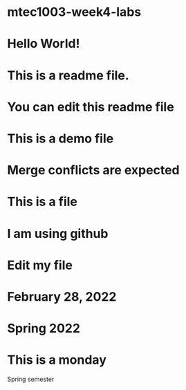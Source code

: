 # mtec1003-week4-labs
# Hello World!
# This is a readme file.
# You can edit this readme file
# This is a demo file
# Merge conflicts are expected
# This is a file
# I am using github
# Edit my file
# February 28, 2022
# Spring 2022
# This is a monday
Spring semester 
